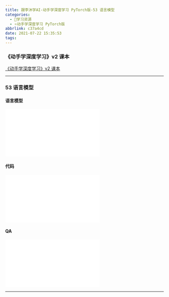 ```yaml
---
title: 跟李沐学AI-动手学深度学习 PyTorch版-53 语言模型
categories:
  - 🌙学习资源
  - ⭐动手学深度学习 PyTorch版
abbrlink: c37a4cd
date: 2021-07-22 15:35:53
tags:
---
```


### 《动手学深度学习》v2 课本

[《动手学深度学习》v2 课本](http://zh.d2l.ai/)

***

### 53 语言模型

#### 语言模型

<iframe src="//player.bilibili.com/player.html?aid=716796428&bvid=BV1ZX4y1F7K3&cid=372644536&page=1" scrolling="no" border="0" frameborder="no" framespacing="0" allowfullscreen="true"> </iframe>

<!--more-->

#### 代码

<iframe src="//player.bilibili.com/player.html?aid=716796428&bvid=BV1ZX4y1F7K3&cid=372649428&page=2" scrolling="no" border="0" frameborder="no" framespacing="0" allowfullscreen="true"> </iframe>

#### QA

<iframe src="//player.bilibili.com/player.html?aid=716796428&bvid=BV1ZX4y1F7K3&cid=372658897&page=3" scrolling="no" border="0" frameborder="no" framespacing="0" allowfullscreen="true"> </iframe>

***
